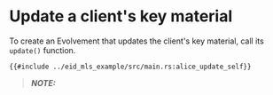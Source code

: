 # Update a client's key material

To create an Evolvement that updates the client's key material, call its `update()` function.

```rust,no_run,noplayground
{{#include ../eid_mls_example/src/main.rs:alice_update_self}}
```

> **_NOTE:_** 